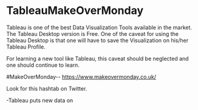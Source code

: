 # TableauMakeOverMonday

Tableau is one of the best Data Visualization Tools available in the market.
The Tableau Desktop version is Free.
One of the caveat for using the Tableau Desktop is that one will have to save the Visualization on his/her Tableau Profile.

For learning a new tool like Tableau, this caveat should be neglected and one should continue to learn.

#MakeOverMonday-- https://www.makeovermonday.co.uk/

Look for this hashtab on Twitter.

-Tableau puts new data on 
